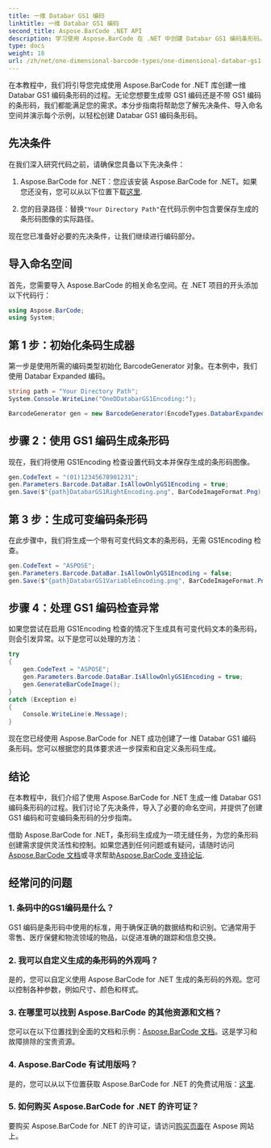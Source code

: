 ```yaml
---
title: 一维 Databar GS1 编码
linktitle: 一维 Databar GS1 编码
second_title: Aspose.BarCode .NET API
description: 学习使用 Aspose.BarCode 在 .NET 中创建 Databar GS1 编码条形码。轻松生成条形码。请遵循我们的分步指南。
type: docs
weight: 18
url: /zh/net/one-dimensional-barcode-types/one-dimensional-databar-gs1-encoding/
---
```


在本教程中，我们将引导您完成使用 Aspose.BarCode for .NET 库创建一维 Databar GS1 编码条形码的过程。无论您想要生成带 GS1 编码还是不带 GS1 编码的条形码，我们都能满足您的需求。本分步指南将帮助您了解先决条件、导入命名空间并演示每个示例，以轻松创建 Databar GS1 编码条形码。

## 先决条件

在我们深入研究代码之前，请确保您具备以下先决条件：

1.  Aspose.BarCode for .NET：您应该安装 Aspose.BarCode for .NET。如果您还没有，您可以从以下位置下载[这里](https://releases.aspose.com/barcode/net/).

2. 您的目录路径：替换`"Your Directory Path"`在代码示例中包含要保存生成的条形码图像的实际路径。

现在您已准备好必要的先决条件，让我们继续进行编码部分。

## 导入命名空间

首先，您需要导入 Aspose.BarCode 的相关命名空间。在 .NET 项目的开头添加以下代码行：

```csharp
using Aspose.BarCode;
using System;
```

## 第 1 步：初始化条码生成器

第一步是使用所需的编码类型初始化 BarcodeGenerator 对象。在本例中，我们使用 Databar Expanded 编码。 

```csharp
string path = "Your Directory Path";
System.Console.WriteLine("OneDDatabarGS1Encoding:");

BarcodeGenerator gen = new BarcodeGenerator(EncodeTypes.DatabarExpanded, "");
```

## 步骤 2：使用 GS1 编码生成条形码

现在，我们将使用 GS1Encoding 检查设置代码文本并保存生成的条形码图像。 

```csharp
gen.CodeText = "(01)12345678901231";
gen.Parameters.Barcode.DataBar.IsAllowOnlyGS1Encoding = true;
gen.Save($"{path}DatabarGS1RightEncoding.png", BarCodeImageFormat.Png);
```

## 第 3 步：生成可变编码条形码

在此步骤中，我们将生成一个带有可变代码文本的条形码，无需 GS1Encoding 检查。

```csharp
gen.CodeText = "ASPOSE";
gen.Parameters.Barcode.DataBar.IsAllowOnlyGS1Encoding = false;
gen.Save($"{path}DatabarGS1VariableEncoding.png", BarCodeImageFormat.Png);
```

## 步骤 4：处理 GS1 编码检查异常

如果您尝试在启用 GS1Encoding 检查的情况下生成具有可变代码文本的条形码，则会引发异常。以下是您可以处理的方法：

```csharp
try
{
    gen.CodeText = "ASPOSE";
    gen.Parameters.Barcode.DataBar.IsAllowOnlyGS1Encoding = true;
    gen.GenerateBarCodeImage();
}
catch (Exception e)
{
    Console.WriteLine(e.Message);
}
```

现在您已经使用 Aspose.BarCode for .NET 成功创建了一维 Databar GS1 编码条形码。您可以根据您的具体要求进一步探索和自定义条形码生成。

## 结论

在本教程中，我们介绍了使用 Aspose.BarCode for .NET 生成一维 Databar GS1 编码条形码的过程。我们讨论了先决条件，导入了必要的命名空间，并提供了创建 GS1 编码和可变编码条形码的分步指南。

借助 Aspose.BarCode for .NET，条形码生成成为一项无缝任务，为您的条形码创建需求提供灵活性和控制。如果您遇到任何问题或有疑问，请随时访问[Aspose.BarCode 文档](https://reference.aspose.com/barcode/net/)或寻求帮助[Aspose.BarCode 支持论坛](https://forum.aspose.com/c/barcode/13).

## 经常问的问题

### 1. 条码中的GS1编码是什么？
GS1 编码是条形码中使用的标准，用于确保正确的数据结构和识别。它通常用于零售、医疗保健和物流领域的物品，以促进准确的跟踪和信息交换。

### 2. 我可以自定义生成的条形码的外观吗？
是的，您可以自定义使用 Aspose.BarCode for .NET 生成的条形码的外观。您可以控制各种参数，例如尺寸、颜色和样式。

### 3. 在哪里可以找到 Aspose.BarCode 的其他资源和文档？
您可以在以下位置找到全面的文档和示例：[Aspose.BarCode 文档](https://reference.aspose.com/barcode/net/)。这是学习和故障排除的宝贵资源。

### 4. Aspose.BarCode 有试用版吗？
是的，您可以从以下位置获取 Aspose.BarCode for .NET 的免费试用版：[这里](https://releases.aspose.com/).

### 5. 如何购买 Aspose.BarCode for .NET 的许可证？
要购买 Aspose.BarCode for .NET 的许可证，请访问[购买页面](https://purchase.aspose.com/buy)在 Aspose 网站上。
